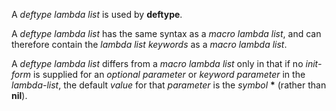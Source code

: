  



A *deftype lambda list* is used by **deftype**. 



A *deftype lambda list* has the same syntax as a *macro lambda list*, and can therefore contain the *lambda list keywords* as a *macro lambda list*. 



A *deftype lambda list* differs from a *macro lambda list* only in that if no *init-form* is supplied for an *optional parameter* or *keyword parameter* in the *lambda-list*, the default *value* for that *parameter* is the *symbol* **\*** (rather than **nil**).  







